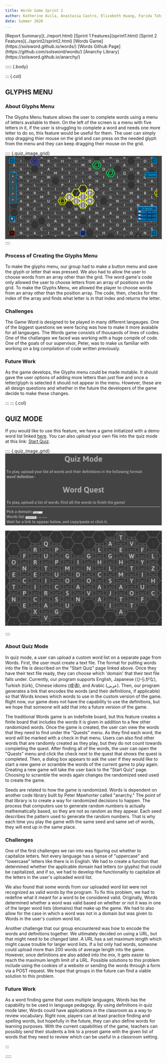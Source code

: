 ```yaml
---
title: Words Game Sprint 1
author: Katherine Avila, Anastacia Castro, Elizabeth Huang, Farida Tahiry, and Peter Mawhorter
date: Summer 2020
...
```


<nav>
[Report Summary](../report.html)
[Sprint 1 Features](sprint1.html)
[Sprint 2 Features](../sprint2/sprint2.html)
[Words Game](https://solsword.github.io/words/)
[Words Github Page](https://github.com/solsword/words/)
[Anarchy Library](https://solsword.github.io/anarchy/)
</nav>

::::: {.body}

::: {.col}

## GLYPHS MENU



### About Glyphs Menu 

The Glyphs Menu feature allows the user to complete words using a menu of letters available to them. On the left of the screen is a menu with five letters in it, if the user is struggling to complete a word and needs one more letter to do so, this feature would be useful for them. The user can simply stop dragging thier mouse on the grid and can press on the needed glyph from the menu and they can keep dragging their mouse on the grid.   

:::: {.quiz_image_grid}
![Above is a screenshot of the "Glyph menu" HTML page. Here, a user can see what format their text needs to be in before selecting their file and the domain it falls under.](GM.jpg)
::::

### Process of Creating the Glyphs Menu 

To make the glyphs menu, our group had to make a button menu and save the glyph or letter that was pressed. We also had to allow the user to choose words from an array other than the grid. The word game's code only allowed the user to choose letters from an array of positions on the grid. To make the Glyphs Menu, we allowed the player to choose words from an array other than the position array. The code, then, checks for the index of the array and finds what letter is in that index and returns the letter. 

### Challenges 

The Game Word is designed to be played in many different langauges. One of the biggest questions we were facing was how to make it more avaiable for all langauges.
The Words game consists of thousands of lines of codes. One of the challanges we faced was working with a huge compile of code.  One of the goals of our supervisor, Peter, was to make us familiar with working on a big compilation of code written previously. 


### Future Work

As the game develops, the Glyphs menu could be made mutable. It should gave the user options of adding more letters than just five and once a letter/glyph is selected it should not appear in the menu. However, these are all design questions and whether in the future the developers of the game decide to make these changes.  

:::
::: {.col}

## QUIZ MODE

If you would like to use this feature, we have a game initialized with a demo word list linked <a href="https://solsword.github.io/words/index.html#mode=quiz,words=science`definition%25201~computer`definition%25202~coding`definition%25203~html`definition%25204~css`definition%25205~javascript`definition%25206,domain=English">here</a>. You can also upload your own file into the quiz mode at this link: <a href="https://solsword.github.io/words/start_quiz.html">Start Quiz</a>.

:::: {.quiz_image_grid}
![Above is a screenshot of the "Start Quiz" HTML page. Here, a user can see what format their text needs to be in before selecting their file and the domain it falls under.](start_quiz.JPG)


![Above is a screenshot of a sample quiz mode (linked above) given the demo list of words.](quiz_demo_img.JPG)

::::

### About Quiz Mode

In quiz mode, a user can upload a custom word list on a separate page from Words. 
First, the user must create a text file. The format for putting words into the file is described on the "Start Quiz" page linked above.
Once they have their text file ready, they can choose which 'domain' that their text file falls under. 
Currently, our program supports English, Japanese (ひらがな), Turkish (türk), Chinese idioms (成语), and Arabic (عربى).
Then, our program generates a link that encodes the words (and their definitions, if applicable) so that Words knows which words to use in the custom version of the game.
Right now, our game does not have the capability to use the definitions, but we hope that someone will add that into a future version of the game.

The traditional Words game is an indefinite board, but this feature creates a finite board that includes the words it is given in addition to a few other randomized words.
Once the game is created, the user can view the words that they need to find under the "Quests" menu.
As they find each word, the word will be marked with a check in that menu.
Users can also find other words that are randomly created as they play, but they do not count towards completing the quest.
After finding all of the words, the user can open the "Quests" menu and click the check next to the quest that shows the quest is completed.
Then, a dialog box appears to ask the user if they would like to start a new game or scramble the words of the current game to play again.
Creating a new game will take the user back to the "Start Quiz" page.
Choosing to scramble the words again changes the randomized seed used to create the game. 

Seeds are related to how the game is randomized.
Words is dependent on another code library built by Peter Mawhorter called "anarchy."
The point of that library is to create a way for randomized decisions to happen.
The process that computers use to generate random numbers is actually mathematically based, so they are not as random as they appear. 
Each seed describes the pattern used to generate the random numbers.
That is why each time you play the game with the same seed and same set of words, they will end up in the same place.
 
### Challenges

One of the first challenges we ran into was figuring out whether to capitalize letters. 
Not every language has a sense of "uppercase" and "lowercase" letters like there is in English. 
We had to create a function that determined whether the applicable domain had letters (or glyphs) that could be capitalized, and if so, we had to develop the functionality to capitalize all the letters in the user's uploaded word list.

We also found that some words from our uploaded word list were not recognized as valid words by the program.
To  fix this problem, we had to redefine what it meant for a word to be considered valid.
Originally, Words determined whether a word was valid based on whether or not it was in one of the larger word lists (domains) that make up the game. 
We had to also allow for the case in which a word was not in a domain but was given to Words in the user's custom word list.

Another challenge that our group encountered was how to encode the words and definitions together. 
We ultimately decided on using a URL, but that might need to be changed later.
A URL has a set maximum length which might cause trouble for larger word lists.
If a list only had words, someone could upload more than 200 words of average length into the game.
However, once definitions are also added into the mix, it gets easier to reach the maximum length limit of a URL.
Possible solutions to this problem include using the cookies of a website or sending the words through a form via a POST request.
We hope that groups in the future can find a viable solution to this problem.

### Future Work

As a word finding game that uses multiple languages, Words has the capability to be used in language pedagogy.
By using definitions in quiz mode later, Words could have applications in the classroom as a way to review vocabulary.
Right now, players can at least practice finding and spelling words, but hopefully in the future, they can also define words for learning purposes.
With the current capabilities of the game, teachers can possibly send their students a link to a preset game with the given list of words that they need to review which can be useful in a classroom setting.

:::

:::::
